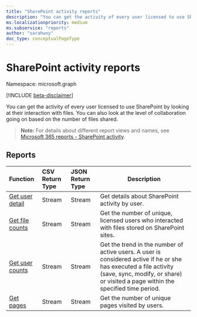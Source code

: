 ```yaml
---
title: "SharePoint activity reports"
description: "You can get the activity of every user licensed to use SharePoint by looking at their interaction with files. You can also look at the level of collaboration going on based on the number of files shared."
ms.localizationpriority: medium
ms.subservice: "reports"
author: "sarahwxy"
doc_type: conceptualPageType
---
```


# SharePoint activity reports

Namespace: microsoft.graph

[!INCLUDE [beta-disclaimer](../../includes/beta-disclaimer.md)]

You can get the activity of every user licensed to use SharePoint by looking at their interaction with files. You can also look at the level of collaboration going on based on the number of files shared.

> **Note:** For details about different report views and names, see [Microsoft 365 reports - SharePoint activity](https://support.office.com/client/SharePoint-activity-a91c958f-1279-499d-9959-12f0de08dc8f).

## Reports

| Function                                                     | CSV Return Type | JSON Return Type | Description                                                  |
| :----------------------------------------------------------- | :-------------- | :--------------- | ------------------------------------------------------------ |
| [Get user detail](../api/reportroot-getsharepointactivityuserdetail.md) | Stream          | Stream           | Get details about SharePoint activity by user.               |
| [Get file counts](../api/reportroot-getsharepointactivityfilecounts.md) | Stream          | Stream           | Get the number of unique, licensed users who interacted with files stored on SharePoint sites. |
| [Get user counts](../api/reportroot-getsharepointactivityusercounts.md) | Stream          | Stream           | Get the trend in the number of active users. A user is considered active if he or she has executed a file activity (save, sync, modify, or share) or visited a page within the specified time period. |
| [Get pages](../api/reportroot-getsharepointactivitypages.md) | Stream          | Stream           | Get the number of unique pages visited by users.             |


